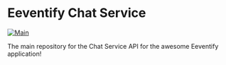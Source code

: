 # Eeventify Chat Service

[![Main](https://github.com/Eeventify/chat-service/actions/workflows/main.yml/badge.svg)](https://github.com/Eeventify/chat-service/actions/workflows/main.yml)

The main repository for the Chat Service API for the awesome Eeventify application!
